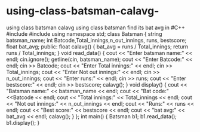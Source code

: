 # using-class-batsman-calavg-
using class batsman calavg using class batsman find its bat avg in #C++
#include<iostream>
#include<string>
using namespace std;
class Batsman
{
string batsman_name;
int Batcode,Total_innings,n_out_innings, runs, bestscore;
float bat_avg;
public:
float calavg()
{
bat_avg = runs / Total_innings;
return runs / Total_innings;
}
void read_data()
{
cout << "Enter batsman name:" << endl;
cin.ignore();
getline(cin, batsman_name);
cout << "Enter Batcode:" << endl;
cin >> Batcode;
cout << "Enter Total innings:" << endl;
cin >> Total_innings;
cout << "Enter Not out innings:" << endl;
cin >> n_out_innings;
cout << "Enter runs:" << endl;
cin >> runs;
cout << "Enter bestscore:" << endl;
cin >> bestscore;
calavg();
}
void display()
{
cout << "Batsman name:" << batsman_name << endl;
cout << "Bat code:" <<Batcode << endl;
cout << "Total innings:" << Total_innings << endl;
cout << "Not out innings:" << n_out_innings << endl;
cout << "Runs:" << runs << endl;
cout << "Best score:" << bestscore << endl;
cout << "bat avg:" << bat_avg << endl;
calavg();
}
};
int main()
{
Batsman b1;
b1.read_data();
b1.display();
}
